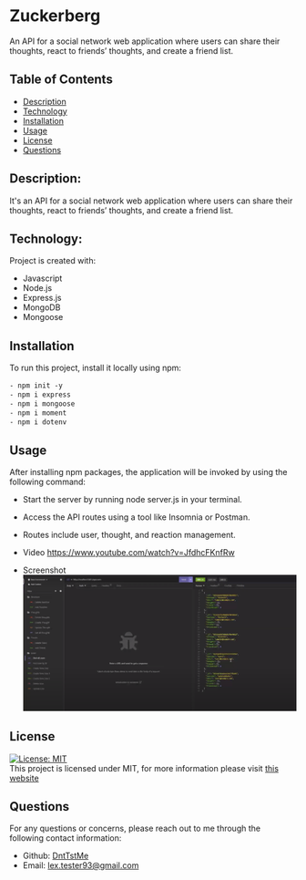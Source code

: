 # Zuckerberg
An API for a social network web application where users can share their thoughts, react to friends’ thoughts, and create a friend list.

## Table of Contents

- [Description](#description)
- [Technology](#Technology)
- [Installation](#installation)
- [Usage](#usage)
- [License](#license)
- [Questions](#questions)

## Description:

It's an API for a social network web application where users can share their thoughts, react to friends’ thoughts, and create a friend list.

## Technology:

Project is created with:

- Javascript
- Node.js
- Express.js
- MongoDB
- Mongoose

## Installation

To run this project, install it locally using npm:

    - npm init -y
    - npm i express
    - npm i mongoose
    - npm i moment
    - npm i dotenv

## Usage

After installing npm packages, the application will be invoked by using the following command:

* Start the server by running node server.js in your terminal.
* Access the API routes using a tool like Insomnia or Postman.
* Routes include user, thought, and reaction management.


 * Video
 https://www.youtube.com/watch?v=JfdhcFKnfRw

 * Screenshot 
 ![Alt text](image.png)

 ## License

[![License: MIT](https://img.shields.io/badge/License-MIT-yellow.svg)](https://opensource.org/licenses/MIT) <br>
This project is licensed under MIT, for more information please visit [this website](https://opensource.org/licenses/MIT)

## Questions
For any questions or concerns, please reach out to me through the following contact information:

- Github: [DntTstMe](https://github.com/DntTstMe)
- Email: lex.tester93@gmail.com
